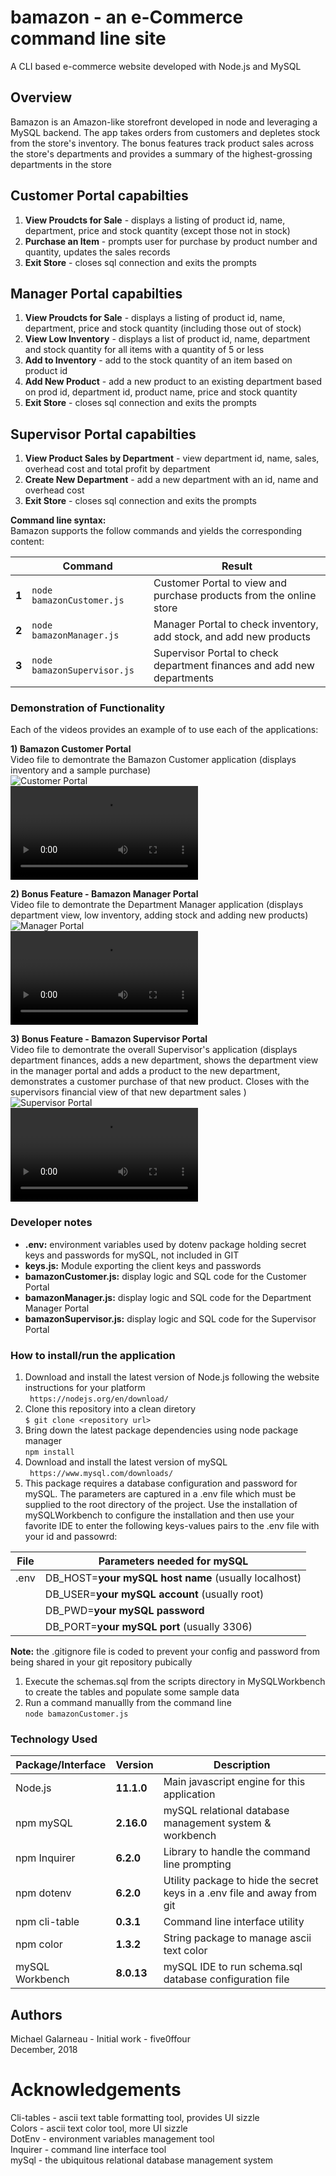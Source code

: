 # bamazon - an e-Commerce command line site 
A CLI based e-commerce website developed with Node.js and MySQL  

## Overview  
Bamazon is an Amazon-like storefront developed in node and leveraging a MySQL backend. The app takes orders from customers and depletes stock from the store's inventory. The bonus features track product sales across the store's departments and  provides a summary of the highest-grossing departments in the store  
  
## Customer Portal capabilties
  1) __View Proudcts for Sale__ - displays a listing of product id, name, department, price and stock quantity (except those not in stock)  
  2) __Purchase an Item__ - prompts user for purchase by product number and quantity, updates the sales records  
  3) __Exit Store__ - closes sql connection and exits the prompts  

## Manager Portal capabilties
  1) __View Proudcts for Sale__ - displays a listing of product id, name, department, price and stock quantity (including those out of stock)  
  2) __View Low Inventory__ - displays a list of product id, name, department and stock quantity for all items with a quantity of 5 or less  
  3) __Add to Inventory__ - add to the stock quantity of an item based on product id  
  4) __Add New Product__ - add a new product to an existing department based on prod id, department id, product name, price and stock quantity  
  5) __Exit Store__ - closes sql connection and exits the prompts  

## Supervisor Portal capabilties
  1) __View Product Sales by Department__ - view department id, name, sales, overhead cost and total profit by department
  2) __Create New Department__ - add a new department with an id, name and overhead cost
  3) __Exit Store__ - closes sql connection and exits the prompts  

__Command line syntax:__   
Bamazon supports the follow commands and yields the corresponding content:  
  
|       | Command                    | Result                                       |
| ----- | -------------------------- | -------------------------------------------- |
| __1__ | `node bamazonCustomer.js`  | Customer Portal to view and purchase products from the online store |
| __2__ | `node bamazonManager.js`   | Manager Portal to check inventory, add stock, and add new products  |
| __3__ | `node bamazonSupervisor.js`| Supervisor Portal to check department finances and add new departments |

### Demonstration of Functionality  
  
Each of the videos provides an example of to use each of the applications:  
  
__1) Bamazon Customer Portal__     
  Video file to demontrate the Bamazon Customer application (displays inventory and a sample purchase)   
![Customer Portal](./assets/images/example-customer.gif)  
![Customer - MP4 Download](./assets/images/example-customer.mp4)  
  
__2) Bonus Feature - Bamazon Manager Portal__    
  Video file to demontrate the Department Manager application  (displays department view, low inventory, adding stock and adding new products)  
![Manager Portal](./assets/images/example-manager.gif)  
![Manager - MP4 Download](./assets/images/example-manager.mp4)  
   
__3) Bonus Feature - Bamazon Supervisor Portal__  
  Video file to demontrate the overall Supervisor's application  (displays department finances, adds a new department, shows the department view in the manager portal and adds a product to the new department, demonstrates a customer purchase of that new product.  Closes with the supervisors financial view of that new department sales )  
![Supervisor Portal](./assets/images/example-supervisor.gif)  
![Supervisor - MP4 Download](./assets/images/example-supervisor.mp4)  
  
### Developer notes  
- **.env:**  environment variables used by dotenv package holding secret keys and passwords for mySQL, not included in GIT  
- **keys.js:**  Module exporting the client keys and passwords  
- **bamazonCustomer.js:** display logic and SQL code for the Customer Portal   
- **bamazonManager.js:** display logic and SQL code for the Department Manager Portal   
- **bamazonSupervisor.js:** display logic and SQL code for the Supervisor Portal  
 
 ### How to install/run the application  
1. Download and install the latest version of Node.js following the website instructions for your platform  
   ` https://nodejs.org/en/download/`   
2. Clone this repository into a clean diretory  
   `$ git clone <repository url>`  
3. Bring down the latest package dependencies using node package manager  
   `npm install`  
4. Download and install the latest version of mySQL  
   ` https://www.mysql.com/downloads/`   
5. This package requires a database configuration and password for mySQL. The parameters are captured in a .env file which must be supplied to the root directory of the project.  Use the installation of mySQLWorkbench to configure the installation and then use your favorite IDE to enter the following keys-values pairs to the .env file with your id and passowrd:  
  
| File        | Parameters needed for mySQL                                          |
| ----------- | -------------------------------------------------------------------- |
| .env        | DB_HOST=__your mySQL host name__   (usually localhost)               | 
|             | DB_USER=__your mySQL account__     (usually root)                    |
|             | DB_PWD=__your mySQL password__                                       |
|             | DB_PORT=__your mySQL port__        (usually 3306)                    |
  
__Note:__  the .gitignore file is coded to prevent your config and password from being shared in your git repository pubically    

1. Execute the schemas.sql from the scripts directory in MySQLWorkbench to create the tables and populate some sample data  
2. Run a command manuallly from the command line  
   `node bamazonCustomer.js`  
  
### Technology Used  
    
| Package/Interface | Version     | Description                                                              |
| ----------------- | ----------- | ------------------------------------------------------------------------ |
| Node.js           | __11.1.0__  | Main javascript engine for this application                              |
| npm mySQL         | __2.16.0__  | mySQL relational database management system & workbench                  |
| npm Inquirer      | __6.2.0__   | Library to handle the command line prompting                             |
| npm dotenv        | __6.2.0__   | Utility package to hide the secret keys in a .env file and away from git |
| npm cli-table     | __0.3.1__   | Command line interface utility                                           |
| npm color         | __1.3.2__   | String package to manage ascii text color                                |
| mySQL Workbench   | __8.0.13__  | mySQL IDE to run schema.sql database configuration file                  | 

## Authors  
Michael Galarneau - Initial work - five0ffour  
December, 2018  

# Acknowledgements  
Cli-tables - ascii text table formatting tool, provides UI sizzle  
Colors - ascii text color tool, more UI sizzle  
DotEnv - environment variables management tool  
Inquirer - command line interface tool  
mySql - the ubiquitous relational database management system  
